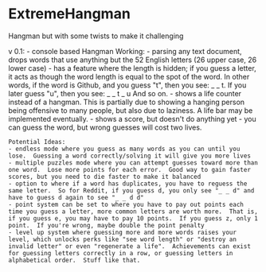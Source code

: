# ExtremeHangman
 Hangman but with some twists to make it challenging

v 0.1: 
	- console based Hangman
	Working:
	- parsing any text document, drops words that use anything but the 52 English letters (26 upper case, 26 lower case)
	- has a feature where the length is hidden; if you guess a letter, it acts as though the word length is equal to the spot of the word.  In other words, if the word is Github, and you guess "t", then you see:  _ _ t.   If you later guess "u", then you see:  _ _ t _ u  And so on. 
	- shows a life counter instead of a hangman.  This is partially due to showing a hanging person being offensive to many people, but also due to laziness.  A life bar may be implemented eventually.
	- shows a score, but doesn't do anything yet
	- you can guess the word, but wrong guesses will cost two lives.

	
	Potential Ideas:
	- endless mode where you guess as many words as you can until you lose.  Guessing a word correctly/solving it will give you more lives
	- multiple puzzles mode where you can attempt guesses toward more than one word.  Lose more points for each error.  Good way to gain faster scores, but you need to die faster to make it balanced
	- option to where if a word has duplicates, you have to reguess the same letter.  So for Reddit, if you guess d, you only see "_ _ d" and have to guess d again to see "_ _ d d"
	- point system can be set to where you have to pay out points each time you guess a letter, more common letters are worth more.  That is, if you guess e, you may have to pay 10 points.  If you guess z, only 1 point.  If you're wrong, maybe double the point penalty
	- level up system where guessing more and more words raises your level, which unlocks perks like "see word length" or "destroy an invalid letter" or even "regenerate a life".  Achievements can exist for guessing letters correctly in a row, or guessing letters in alphabetical order.  Stuff like that. 